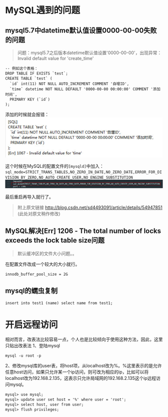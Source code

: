 # MySQL遇到的问题

## mysql5.7中datetime默认值设置0000-00-00失败的问题
> 问题：mysql5.7之后版本datetime默认值设置'0000-00-00'，出现异常：Invalid default value for 'create_time'

```mysql
-- 例如这个表格：
DROP TABLE IF EXISTS `test`;
CREATE TABLE `test` (
  `id` int(11) NOT NULL AUTO_INCREMENT COMMENT '自增ID',
  `time` datetime NOT NULL DEFAULT '0000-00-00 00:00:00' COMMENT '添加时间',
  PRIMARY KEY (`id`)
);
```
添加的时候就会报错： 
![images/mysql_default_value.jpg](images/mysql_default_value.jpg)

这个时候在MySQL的配置文件的`[mysqld]`中加入：
`sql_mode=STRICT_TRANS_TABLES,NO_ZERO_IN_DATE,NO_ZERO_DATE,ERROR_FOR_DIVISION_BY_ZERO,NO_AUTO_CREATE_USER,NO_ENGINE_SUBSTITUTION`
![images/mysql_default_value_conf.jpg](images/mysql_default_value_conf.jpg)

最后重启再导入就行了。

> 附上原文链接 http://blog.csdn.net/sd4493091/article/details/54947851 (此处对原文稍作修改)


## MySQL解决[Err] 1206 - The total number of locks exceeds the lock table size问题
> 默认缓冲区的文件大小问题。。

在配置文件改成一个较大的大小就行。
```
innodb_buffer_pool_size = 2G
```

## mysql的蠕虫复制
```mysql
insert into test1 (name) select name from test1;	
```

# 开启远程访问
相对而言，改表法比较容易一点，个人也是比较倾向于使用这种方法，因此，这里只贴出改表法
1、登陆mysql
```
mysql -u root -p
```

2、修改mysql库的user表，将host项，从localhost改为%。%这里表示的是允许任意host访问，如果只允许某一个ip访问，则可改为相应的ip，比如可以将localhost改为192.168.2.135，这表示只允许局域网的192.168.2.135这个ip远程访问mysql。
```
mysql> use mysql;   
mysql> update user set host = '%' where user = 'root';   
mysql> select host, user from user;   
mysql> flush privileges;  
```